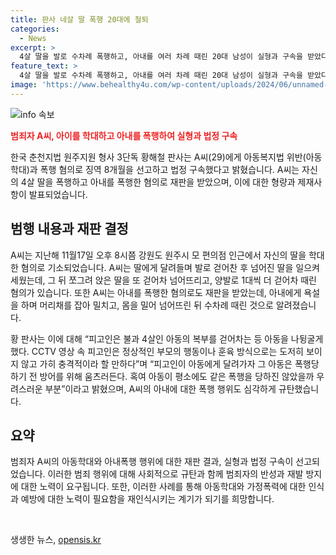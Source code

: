 ```yaml
---
title: 판사 네살 딸 폭행 20대에 철퇴
categories:
  - News
excerpt: >
  4살 딸을 발로 수차례 폭행하고, 아내를 여러 차례 때린 20대 남성이 실형과 구속을 받았다. 원주지원 형사는 아동학대, 폭행으로 기소된 A씨에게 징역 8개월과 법정 구속을 선고했다. A씨는 딸을 학대한 후, 아내를 욕설하며 폭행한 혐의로 재판을 받았는데, 범행 영상을 보고 충격을 받은 판사는 아동의 방어를 피고인이 무시하는 것으로 보아 우려스러운 부분이라며 A씨의 태도에 의문을 제기했다. A씨에게는 아동복지법 위반과 가정폭력 치료프로그램 수강 등이 명령됐다.
feature_text: >
  4살 딸을 발로 수차례 폭행하고, 아내를 여러 차례 때린 20대 남성이 실형과 구속을 받았다. 원주지원 형사는 아동학대, 폭행으로 기소된 A씨에게 징역 8개월과 법정 구속을 선고했다. A씨는 딸을 학대한 후, 아내를 욕설하며 폭행한 혐의로 재판을 받았는데, 범행 영상을 보고 충격을 받은 판사는 아동의 방어를 피고인이 무시하는 것으로 보아 우려스러운 부분이라며 A씨의 태도에 의문을 제기했다. A씨에게는 아동복지법 위반과 가정폭력 치료프로그램 수강 등이 명령됐다.
image: 'https://www.behealthy4u.com/wp-content/uploads/2024/06/unnamed-file.png'
---
```


<p><img src="https://www.behealthy4u.com/wp-content/uploads/2024/06/unnamed-file.png" alt="info 속보" /></p>

<p><b><span style="color: #ee2323;">범죄자 A씨, 아이를 학대하고 아내를 폭행하여 실형과 법정 구속</span></b></p>

<p>한국 춘천지법 원주지원 형사 3단독 황해철 판사는 A씨(29)에게 아동복지법 위반(아동학대)과 폭행 혐의로 징역 8개월을 선고하고 법정 구속했다고 밝혔습니다. A씨는 자신의 4살 딸을 폭행하고 아내를 폭행한 혐의로 재판을 받았으며, 이에 대한 형량과 제재사항이 발표되었습니다.</p>

<h2 data-ke-size="size26">범행 내용과 재판 결정</h2>

<p>A씨는 지난해 11월17일 오후 8시쯤 강원도 원주시 모 편의점 인근에서 자신의 딸을 학대한 혐의로 기소되었습니다. A씨는 딸에게 달려들며 발로 걷어찬 후 넘어진 딸을 일으켜 세웠는데, 그 뒤 쪼그려 앉은 딸을 또 걷어차 넘어뜨리고, 양발로 1대씩 더 걷어차 때린 혐의가 있습니다. 또한 A씨는 아내를 폭행한 혐의로도 재판을 받았는데, 아내에게 욕설을 하며 머리채를 잡아 밀치고, 몸을 밀어 넘어뜨린 뒤 수차례 때린 것으로 알려졌습니다.</p>

<p>황 판사는 이에 대해 “피고인은 불과 4살인 아동의 복부를 걷어차는 등 아동을 나뒹굴게 했다. CCTV 영상 속 피고인은 정상적인 부모의 행동이나 훈육 방식으로는 도저히 보이지 않고 가히 충격적이라 할 만하다”며 “피고인이 아동에게 달려가자 그 아동은 폭행당하기 전 방어를 위해 움츠러든다. 혹여 아동이 평소에도 같은 폭행을 당하진 않았을까 우려스러운 부분”이라고 밝혔으며, A씨의 아내에 대한 폭행 행위도 심각하게 규탄했습니다.</p>

<h2 data-ke-size="size26">요약</h2>

<p>범죄자 A씨의 아동학대와 아내폭행 행위에 대한 재판 결과, 실형과 법정 구속이 선고되었습니다. 이러한 범죄 행위에 대해 사회적으로 규탄과 함께 범죄자의 반성과 재발 방지에 대한 노력이 요구됩니다. 또한, 이러한 사례를 통해 아동학대와 가정폭력에 대한 인식과 예방에 대한 노력이 필요함을 재인식시키는 계기가 되기를 희망합니다.</p>

<p data-ke-size="size16">&nbsp;</p>
생생한 뉴스, <a href="https://opensis.kr" rel="dofollow">opensis.kr</a>


